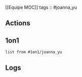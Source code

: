 [[Equipe MOC]]
tags :: #joanna_yu 

## Actions

## 1on1
```dataview
list from #1on1/joanna_yu 
```

## Logs